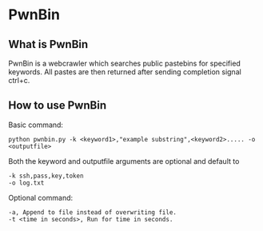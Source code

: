 # PwnBin

## What is PwnBin
  PwnBin is a webcrawler which searches public pastebins for specified keywords.
All pastes are then returned after sending completion signal ctrl+c.

## How to use PwnBin
  
  Basic command:
  
    python pwnbin.py -k <keyword1>,"example substring",<keyword2>..... -o <outputfile>
  
  Both the keyword and outputfile arguments are optional and default to 

    -k ssh,pass,key,token
    -o log.txt

  Optional command:

  	-a, Append to file instead of overwriting file.
  	-t <time in seconds>, Run for time in seconds.
